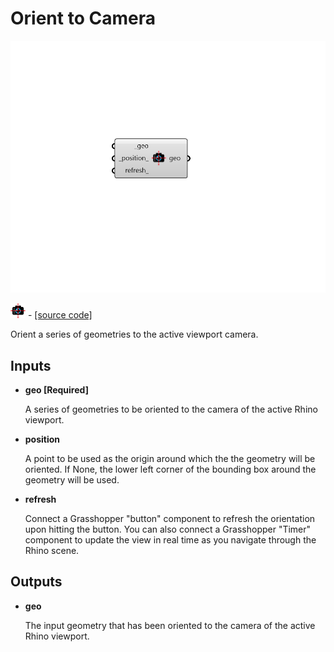 # Orient to Camera

![](../../.gitbook/assets/Orient_to_Camera.png)

![](../../.gitbook/assets/Orient_to_Camera%20%281%29.png) - [\[source code\]](https://github.com/ladybug-tools/ladybug-grasshopper/blob/master/ladybug_grasshopper/src//LB%20Orient%20to%20Camera.py)

Orient a series of geometries to the active viewport camera.

## Inputs

* **geo \[Required\]**

  A series of geometries to be oriented to the camera of the active Rhino viewport. 

* **position**

  A point to be used as the origin around which the the geometry will be oriented. If None, the lower left corner of the bounding box around the geometry will be used. 

* **refresh**

  Connect a Grasshopper "button" component to refresh the orientation upon hitting the button. You can also connect a Grasshopper "Timer" component to update the view in real time as you navigate through the Rhino scene. 

## Outputs

* **geo**

  The input geometry that has been oriented to the camera of the active Rhino viewport. 

